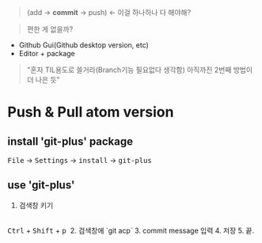 > (add -> **commit** -> push) <- 이걸 하나하나 다 해야해?

> 편한 게 없을까?

- Github Gui(Github desktop version, etc)
- Editor + package

> "혼자 TIL용도로 쓸거라(Branch기능 필요없다 생각함) 아직까진 2번째 방법이 더 나은 듯"

# Push & Pull atom version

## install 'git-plus' package
<kbd>File</kbd> -> <kbd>Settings</kbd> -> <kbd>install</kbd> -> <kbd>git-plus</kbd>

## use 'git-plus'

1. 검색창 키기
</br>
<kbd>Ctrl</kbd> + <kbd> Shift</kbd> + <kbd> p </kbd>
2. 검색창에 `git acp`
3. commit message 입력
4. 저장
5. 끝.
